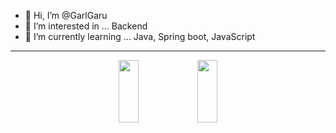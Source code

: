 - 👋 Hi, I’m @GarlGaru
- 👀 I’m interested in ... Backend
- 🌱 I’m currently learning ... Java, Spring boot, JavaScript
***
<div align="center">
<a href="https://github.com/devxb/gitanimals">
<!--   <img src="https://render.gitanimals.org/farms/{GarlGaru}" width="100%" height="200"/> -->
  <img src="https://render.gitanimals.org/lines/GarlGaru?pet-id=1" width="25%" height="100"/><img src="https://render.gitanimals.org/lines/GarlGaru?pet-id=2" width="25%" height="100"/>
</a>
</div>

<!---
GarlGaru/GarlGaru is a ✨ special ✨ repository because its `README.md` (this file) appears on your GitHub profile.
You can click the Preview link to take a look at your changes.
--->
